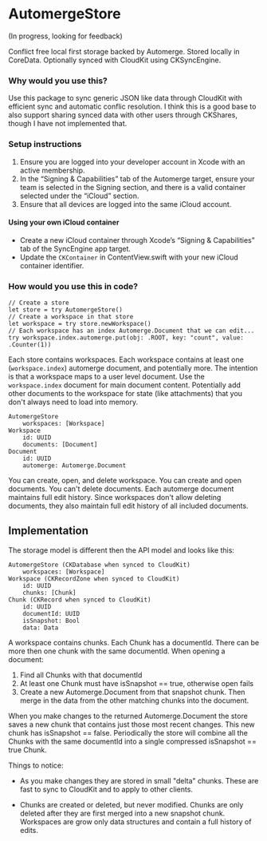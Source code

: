 # AutomergeStore

(In progress, looking for feedback)

Conflict free local first storage backed by Automerge. Stored locally in CoreData. Optionally synced with CloudKit using CKSyncEngine.

### Why would you use this?

Use this package to sync generic JSON like data through CloudKit with efficient sync and automatic conflic resolution. I think this is a good base to also support sharing synced data with other users through CKShares, though I have not implemented that.

### Setup instructions

1. Ensure you are logged into your developer account in Xcode with an active membership.
2. In the “Signing & Capabilities” tab of the Automerge target, ensure your team is selected in the Signing section, and there is a valid container selected under the “iCloud” section.
2. Ensure that all devices are logged into the same iCloud account.

#### Using your own iCloud container

- Create a new iCloud container through Xcode’s “Signing & Capabilities” tab of the SyncEngine app target.
- Update the `CKContainer` in ContentView.swift with your new iCloud container identifier.

### How would you use this in code?

```
// Create a store
let store = try AutomergeStore()
// Create a workspace in that store
let workspace = try store.newWorkspace()
// Each workspace has an index Automerge.Document that we can edit...
try workspace.index.automerge.put(obj: .ROOT, key: "count", value: .Counter(1))
```

Each store contains workspaces. Each workspace contains at least one (`workspace.index`) automerge document, and potentially more. The intention is that a workspace maps to a user level document. Use the `workspace.index` document for main document content. Potentially add other documents to the workspace for state (like attachments) that you don't always need to load into memory.

```
AutomergeStore
    workspaces: [Workspace]
Workspace
    id: UUID
    documents: [Document]
Document
    id: UUID
    automerge: Automerge.Document
```

You can create, open, and delete workspace. You can create and open documents. You can't delete documents. Each automerge document maintains full edit history. Since workspaces don't allow deleting documents, they also maintain full edit history of all included documents.

## Implementation

The storage model is different then the API model and looks like this:

```
AutomergeStore (CKDatabase when synced to CloudKit)
    workspaces: [Workspace]
Workspace (CKRecordZone when synced to CloudKit)
    id: UUID
    chunks: [Chunk]
Chunk (CKRecord when synced to CloudKit)
    id: UUID
    documentId: UUID
    isSnapshot: Bool
    data: Data
```

A workspace contains chunks. Each Chunk has a documentId. There can be more then one chunk with the same documentId. When opening a document:

1. Find all Chunks with that documentId
2. At least one Chunk must have isSnapshot == true, otherwise open fails
3. Create a new Automerge.Document from that snapshot chunk. Then merge in the data from the other matching chunks into the document.

When you make changes to the returned Automerge.Document the store saves a new chunk that contains just those most recent changes. This new chunk has isSnapshot == false. Periodically the store will combine all the Chunks with the same documentId into a single compressed isSnapshot == true Chunk.

Things to notice:

- As you make changes they are stored in small "delta" chunks. These are fast to sync to CloudKit and to apply to other clients.

- Chunks are created or deleted, but never modified. Chunks are only deleted after they are first merged into a new snapshot chunk. Workspaces are grow only data structures and contain a full history of edits.
